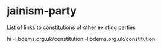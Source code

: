 # jainism-party

List of links to constitutions of other existing parties

hi
-libdems.org.uk/constitution
-libdems.org.uk/constitution
